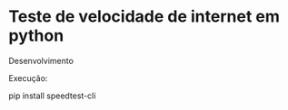 # Teste de velocidade de internet em python

Desenvolvimento

Execução: 

pip install speedtest-cli
